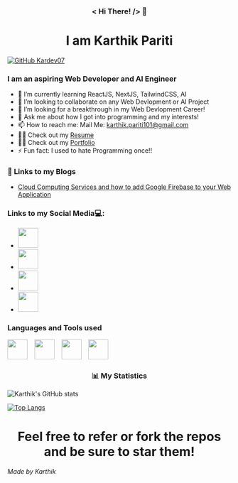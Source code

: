 <h3 align="center">
    < Hi There! /> 👋
</h3>

<h1 align="center">
    I am Karthik Pariti
</h1>

[![GitHub Kardev07](https://img.shields.io/github/followers/Kardev07?label=follow&style=social)](https://github.com/Kardev07)


<h3>
    I am an aspiring Web Developer and AI Engineer
</h3>

- 🌱 I’m currently learning ReactJS, NextJS, TailwindCSS, AI
- 👯 I’m looking to collaborate on any Web Devlopment or AI Project
- 🤔 I’m looking for a breakthrough in my Web Devlopment Career!
- 💬 Ask me about how I got into programming and my interests!
- 📫 How to reach me: Mail Me: karthik.pariti101@gmail.com
- 🙆‍♂️ Check out my [Resume](https://resume-9f5c3.web.app/)
- 🙆‍♂️ Check out my [Portfolio](https://kardev07.github.io/my-portfolio/)
- ⚡ Fun fact: I used to hate Programming once!!

<h3>
    📕 Links to my Blogs
</h3>

- [Cloud Computing Services and how to add Google Firebase to your Web Application](https://karthikpariti.medium.com/cloud-computing-services-and-how-to-add-google-firebase-to-your-web-app-96ef74939e62)

<h3>
    Links to my Social Media💻:
</h3>

- [<img width="45px" src="https://www.iconpacks.net/icons/2/free-twitter-logo-icon-2429-thumb.png" />][twitter]
- [<img width="45px" src="https://upload.wikimedia.org/wikipedia/commons/thumb/e/e7/Instagram_logo_2016.svg/2048px-Instagram_logo_2016.svg.png" />][instagram]
- [<img width="45px" src="https://cdn.discordapp.com/attachments/873792024682307585/873952168179281960/UHqP0Hyalcn6Tqx5oAAAAASUVORK5CYII.png" />][github]
- [<img width="45px" src="https://cdn.iconscout.com/icon/free/png-256/gmail-2981844-2476484.png" />][mail]

<h3>
    Languages and Tools used
</h3>

[<img width="45px" padding="10px" src="https://code.visualstudio.com/assets/images/code-stable-white.png" />][vscode] &nbsp;&nbsp;
[<img width="45px" src="https://www.programmersought.com/images/282/eb2c5acfb0cf98f7219e8195e43c5732.png" />][anaconda] &nbsp;&nbsp;
[<img width="45px" src="https://cdn.discordapp.com/attachments/873792024682307585/873952168179281960/UHqP0Hyalcn6Tqx5oAAAAASUVORK5CYII.png" />][github] &nbsp;&nbsp;
[<img width="45px" src="https://upload.wikimedia.org/wikipedia/commons/thumb/3/3f/Git_icon.svg/1024px-Git_icon.svg.png" />][git] &nbsp;&nbsp;

<h3 align="center">
   📊 My Statistics
</h3>

![Karthik's GitHub stats](https://github-readme-stats.vercel.app/api?username=Kardev07&show_icons=true&theme=radical)

[![Top Langs](https://github-readme-stats.vercel.app/api/top-langs/?username=Kardev07)](https://github.com/anuraghazra/github-readme-stats)

<h1 align="center">
    Feel free to refer or fork the repos and be sure to star them!
</h1>

<h6 align="left">
    Made by Karthik
</h6>

[twitter]: https://twitter.com/MrPkar
[instagram]: https://www.instagram.com/__mr.pkar__/
[github]: https://github.com/Kardev07
[mail]: mailto:karthik.pariti101@gmail.com
[vscode]: https://code.visualstudio.com/
[anaconda]: https://www.anaconda.com/
[git]: https://git-scm.com/





